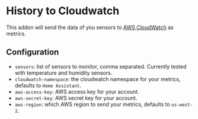 # History to Cloudwatch 
This addon will send the data of you sensors to [AWS CloudWatch](https://aws.amazon.com/cloudwatch/) as metrics.


## Configuration
* `sensors`: list of sensors to monitor, comma separated. Currently tested with temperature and humidity sensors.
* `cloudwatch-namespace`: the cloudwatch namespace for your metrics, defaults to `Home Assistant`.
* `aws-access-key`: AWS access key for your account.
* `aws-secret-key`: AWS secret key for your account.
* `aws-region`: which AWS region to send your metrics, defaults to `us-west-2`.